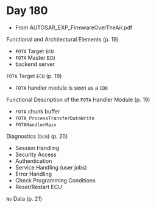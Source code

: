 # Day 180

* From AUTOSAR\_EXP\_FirmwareOverTheAir.pdf

Functional and Architectural Elements (p. 19)
* `FOTA` Target `ECU`
* `FOTA` Master `ECU`
* backend server

`FOTA` Target `ECU` (p. 19)
* `FOTA` handler module is seen as a `CDD`

Functional Description of the `FOTA` Handler Module (p. 19)
* `FOTA` chunk buffer 
* `FOTA_ProcessTransferDataWrite`
* `FOTAHandlerMain`

Diagnostics (`Dcm`) (p. 20)
* Session Handling
* Security Access
* Authentication
* Service Handling (user jobs)
* Error Handling
* Check Programming Conditions
* Reset/Restart ECU

`Nv` Data (p. 21)
